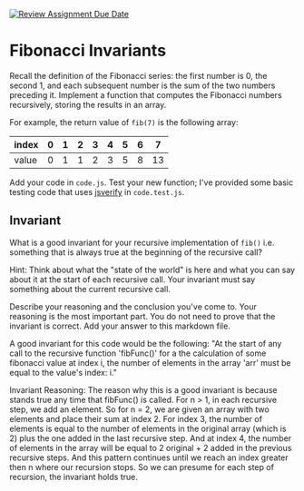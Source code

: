 [![Review Assignment Due Date](https://classroom.github.com/assets/deadline-readme-button-24ddc0f5d75046c5622901739e7c5dd533143b0c8e959d652212380cedb1ea36.svg)](https://classroom.github.com/a/rzkZS2Jf)
# Fibonacci Invariants

Recall the definition of the Fibonacci series: the first number is 0, the second
1, and each subsequent number is the sum of the two numbers preceding it.
Implement a function that computes the Fibonacci numbers recursively, storing
the results in an array.

For example, the return value of `fib(7)` is the following array:

| index |  0  |  1  |  2  |  3  |  4  |  5  |  6  |  7  |
| ----- | --- | --- | --- | --- | --- | --- | --- | --- |
| value |  0  |  1  |  1  |  2  |  3  |  5  |  8  |  13 |

Add your code in `code.js`. Test your new function; I've provided some basic
testing code that uses [jsverify](https://jsverify.github.io/) in
`code.test.js`.

## Invariant

What is a good invariant for your recursive implementation of `fib()`
i.e. something that is always true at the beginning of the recursive call?

Hint: Think about what the "state of the world" is here and what you can say
about it at the start of each recursive call. Your invariant must say something
about the current recursive call.

Describe your reasoning and the conclusion you've come to. Your reasoning is the
most important part. You do not need to prove that the invariant is correct. Add
your answer to this markdown file.

A good invariant for this code would be the following:
"At the start of any call to the recursive function 'fibFunc()' for a the calculation of some fibonacci value at index i, the number of elements in the array 'arr' must be equal to the value's index: i."

Invariant Reasoning: 
The reason why this is a good invariant is because stands true any time that fibFunc() is called. For n > 1, in each recursive step, we add an element. So for n = 2, we are given an array with two elements and place their sum at index 2. For index 3, the number of elements is equal to the number of elements in the original array (which is 2) plus the one added in the last recursive step. And at index 4, the number of elements in the array will be equal to 2 original + 2 added in the previous recursive steps. And this pattern continues until we reach an index greater then n where our recursion stops. So we can presume for each step of recursion, the invariant holds true. 